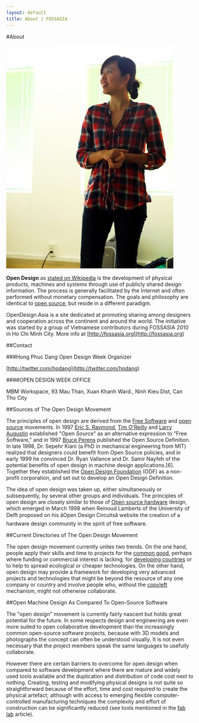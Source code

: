 ```yaml
---
layout: default
title: About | FOSSASIA
---
```


#About

![Hong Phuc Dang](images/hong_profile.jpg "Hong Phuc Dang")

**Open Design** as [stated on Wikipedia](http://en.wikipedia.org/wiki/Open_design) is the development of physical products, machines and systems through use of publicly shared design information. The process is generally facilitated by the Internet and often performed without monetary compensation. The goals and philosophy are identical to [open source](http://en.wikipedia.org/wiki/Open_source), but reside in a different paradigm.

OpenDesign.Asia is a site dedicated at promoting sharing among designers and cooperation across the continent and around the world. The initiative was started by a group of Vietnamese contributors during FOSSASIA 2010 in Ho Chi Minh City. More info at [http://fossasia.org](http://fossasia.org)

##Contact

###Hong Phuc Dang
Open Design Week Organizer

[http://twitter.com/hpdang](http://twitter.com/hpdang)

####OPEN DESIGN WEEK OFFICE

MBM Workspace, 93 Mau Than, Xuan Khanh Ward., Ninh Kieu Dist, Can Tho City

##Sources of The Open Design Movement

The principles of open design are derived from the [Free Software](http://en.wikipedia.org/wiki/Free_Software) and [open source](http://en.wikipedia.org/wiki/Open_Source) movements. In 1997 [Eric S. Raymond](http://en.wikipedia.org/wiki/Eric_S._Raymond), [Tim O'Reilly](http://en.wikipedia.org/wiki/Tim_O%27Reilly) and [Larry Augustin](http://en.wikipedia.org/wiki/Larry_Augustin) established "Open Source" as an alternative expression to "Free Software," and in 1997 [Bruce Perens](http://en.wikipedia.org/wiki/Bruce_Perens) published the Open Source Definition. In late 1998, Dr. Sepehr Kiani (a PhD in mechanical engineering from MIT) realized that designers could benefit from Open Source policies, and in early 1999 he convinced Dr. Ryan Vallance and Dr. Samir Nayfeh of the potential benefits of open design in machine design applications.[6]. Together they established the [Open Design Foundation](http://www.opendesign.org/) (ODF) as a non-profit corporation, and set out to develop an Open Design Definition.

The idea of open design was taken up, either simultaneously or subsequently, by several other groups and individuals. The principles of open design are closely similar to those of [Open source hardware](http://en.wikipedia.org/wiki/Open_source_hardware) design, which emerged in March 1998 when Reinoud Lamberts of the University of Delft proposed on his âOpen Design Circuitsâ website the creation of a hardware design community in the spirit of free software.

##Current Directories of The Open Design Movement

The open design movement currently unites two trends. On the one hand, people apply their skills and time to projects for the [common good](http://en.wikipedia.org/wiki/Common_good), perhaps where funding or commercial interest is lacking, for [developing countries](http://en.wikipedia.org/wiki/Developing_country) or to help to spread ecological or cheaper technologies. On the other hand, open design may provide a framework for developing very advanced projects and technologies that might be beyond the resource of any one company or country and involve people who, without the [copyleft](http://en.wikipedia.org/wiki/Copyleft) mechanism, might not otherwise collaborate.

##Open Machine Design As Compared To Open-Source Software

The "open design" movement is currently fairly nascent but holds great potential for the future. In some respects design and engineering are even more suited to open collaborative development than the increasingly common open-source software projects, because with 3D models and photographs the concept can often be understood visually. It is not even necessary that the project members speak the same languages to usefully collaborate.

However there are certain barriers to overcome for open design when compared to software development where there are mature and widely used tools available and the duplication and distribution of code cost next to nothing. Creating, testing and modifying physical designs is not quite so straightforward because of the effort, time and cost required to create the physical artefact; although with access to emerging flexible computer-controlled manufacturing techniques the complexity and effort of construction can be significantly reduced (see tools mentioned in the [fab lab](http://en.wikipedia.org/wiki/Fab_lab) article).
